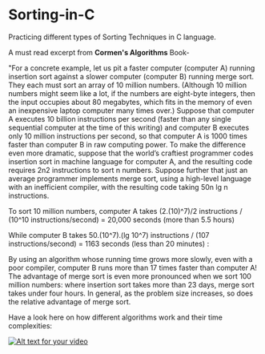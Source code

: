 # Sorting-in-C
Practicing different types of Sorting Techniques in C language. 

A must read excerpt from <strong>Cormen's Algorithms</strong> Book-
<p>"For a concrete example, let us pit a faster computer (computer A) running insertion sort against a slower computer (computer B) running merge sort. They each
must sort an array of 10 million numbers. (Although 10 million numbers might seem like a lot, if the numbers are eight-byte integers, then the input occupies
about 80 megabytes, which fits in the memory of even an inexpensive laptop computer many times over.) Suppose that computer A executes 10 billion instructions
per second (faster than any single sequential computer at the time of this writing) and computer B executes only 10 million instructions per second, so that computer A is 1000 times faster than computer B in raw computing power. To make the difference even more dramatic, suppose that the world’s craftiest programmer
codes insertion sort in machine language for computer A, and the resulting code requires 2n2 instructions to sort n numbers. Suppose further that just an average
programmer implements merge sort, using a high-level language with an inefficient compiler, with the resulting code taking 50n lg n instructions.</p>
To sort 10 million
numbers, computer A takes 
(2.(10)^7)/2 instructions / (10^10 instructions/second) = 20,000 seconds (more than 5.5 hours)

While computer B takes
50.(10^7).(lg 10^7) instructions / (107 instructions/second) = 1163 seconds (less than 20 minutes) :

By using an algorithm whose running time grows more slowly, even with a poor
compiler, computer B runs more than 17 times faster than computer A! The advantage of merge sort is even more pronounced when we sort 100 million numbers:
where insertion sort takes more than 23 days, merge sort takes under four hours.
In general, as the problem size increases, so does the relative advantage of merge
sort.

Have a look here on how different algorithms work and their time complexities:

[![Alt text for your video](https://img.youtube.com/vi/ZZuD6iUe3Pc/0.jpg)](https://www.youtube.com/watch?v=ZZuD6iUe3Pc)
